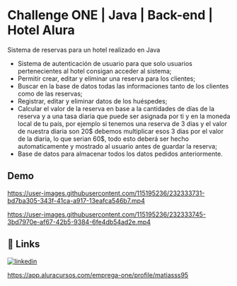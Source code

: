 # Challenge ONE | Java | Back-end | Hotel Alura

Sistema de reservas para un hotel realizado en Java



- Sistema de autenticación de usuario para que solo usuarios pertenecientes al hotel consigan acceder al sistema;
- Permitir crear, editar y eliminar una reserva para los clientes;
- Buscar en la base de datos todas las informaciones tanto de los clientes como de las reservas;
- Registrar, editar y eliminar datos de los huéspedes;
- Calcular el valor de la reserva en base a la cantidades de días de la reserva y a una tasa diaria que puede ser asignada por ti y en la moneda local de tu país, por ejemplo si tenemos una reserva de 3 dias y el valor de nuestra diaria son 20$ debemos multiplicar esos 3 dias por el valor de la diaria, lo que serian 60$, todo esto deberá ser hecho automaticamente y mostrado al usuario antes de guardar la reserva;
- Base de datos para almacenar todos los datos pedidos anteriormente.







## Demo

https://user-images.githubusercontent.com/115195236/232333731-bd7ba305-343f-41ca-a917-13eafca546b7.mp4



https://user-images.githubusercontent.com/115195236/232333745-3bd7970e-af67-42b5-9384-6fe4db54ad2e.mp4


## 🔗 Links

[![linkedin](https://img.shields.io/badge/linkedin-0A66C2?style=for-the-badge&logo=linkedin&logoColor=white)](https://www.linkedin.com/in/matiasjb95/)

https://app.aluracursos.com/emprega-one/profile/matiasss95



